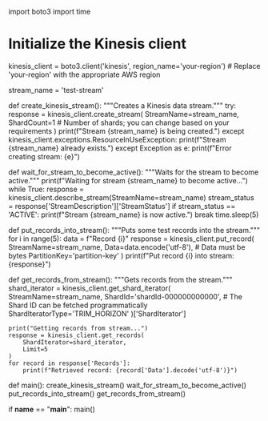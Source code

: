 import boto3
import time

# Initialize the Kinesis client
kinesis_client = boto3.client('kinesis', region_name='your-region')  # Replace 'your-region' with the appropriate AWS region

stream_name = 'test-stream'

def create_kinesis_stream():
    """Creates a Kinesis data stream."""
    try:
        response = kinesis_client.create_stream(
            StreamName=stream_name,
            ShardCount=1  # Number of shards; you can change based on your requirements
        )
        print(f"Stream {stream_name} is being created.")
    except kinesis_client.exceptions.ResourceInUseException:
        print(f"Stream {stream_name} already exists.")
    except Exception as e:
        print(f"Error creating stream: {e}")

def wait_for_stream_to_become_active():
    """Waits for the stream to become active."""
    print(f"Waiting for stream {stream_name} to become active...")
    while True:
        response = kinesis_client.describe_stream(StreamName=stream_name)
        stream_status = response['StreamDescription']['StreamStatus']
        if stream_status == 'ACTIVE':
            print(f"Stream {stream_name} is now active.")
            break
        time.sleep(5)

def put_records_into_stream():
    """Puts some test records into the stream."""
    for i in range(5):
        data = f"Record {i}"
        response = kinesis_client.put_record(
            StreamName=stream_name,
            Data=data.encode('utf-8'),  # Data must be bytes
            PartitionKey='partition-key'
        )
        print(f"Put record {i} into stream: {response}")

def get_records_from_stream():
    """Gets records from the stream."""
    shard_iterator = kinesis_client.get_shard_iterator(
        StreamName=stream_name,
        ShardId='shardId-000000000000',  # The Shard ID can be fetched programmatically
        ShardIteratorType='TRIM_HORIZON'
    )['ShardIterator']

    print("Getting records from stream...")
    response = kinesis_client.get_records(
        ShardIterator=shard_iterator,
        Limit=5
    )
    for record in response['Records']:
        print(f"Retrieved record: {record['Data'].decode('utf-8')}")

def main():
    create_kinesis_stream()
    wait_for_stream_to_become_active()
    put_records_into_stream()
    get_records_from_stream()

if __name__ == "__main__":
    main()
